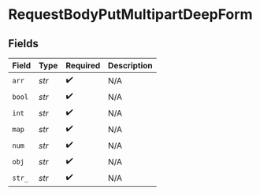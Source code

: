 # RequestBodyPutMultipartDeepForm


## Fields

| Field              | Type               | Required           | Description        |
| ------------------ | ------------------ | ------------------ | ------------------ |
| `arr`              | *str*              | :heavy_check_mark: | N/A                |
| `bool`             | *str*              | :heavy_check_mark: | N/A                |
| `int`              | *str*              | :heavy_check_mark: | N/A                |
| `map`              | *str*              | :heavy_check_mark: | N/A                |
| `num`              | *str*              | :heavy_check_mark: | N/A                |
| `obj`              | *str*              | :heavy_check_mark: | N/A                |
| `str_`             | *str*              | :heavy_check_mark: | N/A                |